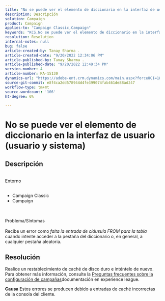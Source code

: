 ```yaml
---
title: "No se puede ver el elemento de diccionario en la interfaz de usuario (usuario y sistema)"
description: Descripción
solution: Campaign
product: Campaign
applies-to: "Campaign Classic,Campaign"
keywords: "KCS,No se puede ver el elemento de diccionario en la interfaz de usuario"
resolution: Resolution
internal-notes: null
bug: false
article-created-by: Tanay Sharma .
article-created-date: "9/20/2022 12:34:06 PM"
article-published-by: Tanay Sharma .
article-published-date: "9/20/2022 12:49:34 PM"
version-number: 4
article-number: KA-15130
dynamics-url: "https://adobe-ent.crm.dynamics.com/main.aspx?forceUCI=1&pagetype=entityrecord&etn=knowledgearticle&id=49ebe07f-e038-ed11-9db1-002248086735"
source-git-commit: e8f4ca2dd578944d4fe399074fab461de88ad247
workflow-type: tm+mt
source-wordcount: '106'
ht-degree: 6%

---
```


# No se puede ver el elemento de diccionario en la interfaz de usuario (usuario y sistema)

## Descripción

<br>Entorno<br><br>
- Campaign Classic
- Campaign



<br><br>Problema/Síntomas<br><br>
Recibe un error como *falta la entrada de cláusula FROM para la tabla* cuando intente acceder a la pestaña del diccionario o, en general, a cualquier pestaña aleatoria.


## Resolución






Realice un restablecimiento de caché de disco duro e inténtelo de nuevo. Para obtener más información, consulte la [Preguntas frecuentes sobre la configuración de campañas](https://experienceleague.adobe.com/docs/campaign-classic/using/getting-started/starting-with-adobe-campaign/faq/faq-campaign-config.html?lang=en)documentación en experience league.


<b>Causa</b>
Estos errores se producen debido a entradas de caché incorrectas de la consola del cliente.
